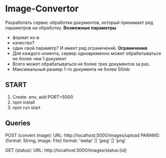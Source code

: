 # Image-Convertor

Разработать сервис обработки документов, который принимает ряд параметров на обработку.
**Возможные параметры**
- формат из-в
- качество?
- один свой параметр?
И имеет ряд ограничений.
**Ограничения**
- Для каждого клиента, сервер одновременно может обрабатываться не более чем 1 документ
- Всего может обрабатываться не более трех документов за раз.
- Максимальный размер 1-го документа не более 50mb

## START

1) Create .env, add PORT=5000
2) npm install
3) npm run start 

## Queries

POST (convert image):
URL: http://localhost:5000/images/upload
PARAMS: {format: String; image: File}
format: 'webp' || 'jpeg' || 'png'

GET (status):
URL: http://localhost:5000/images/status:{id}
